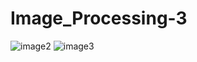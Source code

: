 # Image_Processing-3
![image2](https://user-images.githubusercontent.com/80578594/122665661-c0498580-d1bd-11eb-83e5-c7d72b1849a9.jpg)
![image3](https://user-images.githubusercontent.com/80578594/122665664-c3dd0c80-d1bd-11eb-8f5d-29f0d37423a4.jpg)
